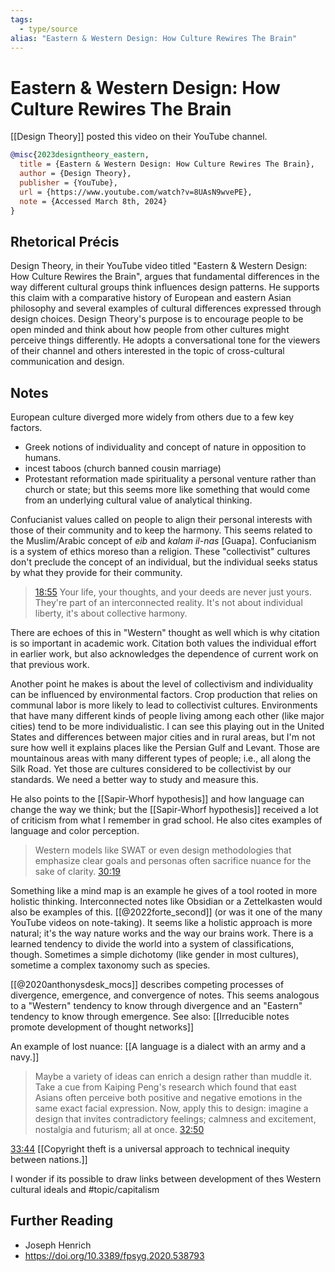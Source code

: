 ```yaml
---
tags:
  - type/source
alias: "Eastern & Western Design: How Culture Rewires The Brain"
---
```

# Eastern & Western Design: How Culture Rewires The Brain
[[Design Theory]] posted this video on their YouTube channel.

```bibtex
@misc{2023designtheory_eastern,
  title = {Eastern & Western Design: How Culture Rewires The Brain},
  author = {Design Theory},
  publisher = {YouTube},
  url = {https://www.youtube.com/watch?v=8UAsN9wvePE},
  note = {Accessed March 8th, 2024}
}
```

## Rhetorical Précis
Design Theory, in their YouTube video titled "Eastern & Western Design: How Culture Rewires the Brain", argues that fundamental differences in the way different cultural groups think influences design patterns. He supports this claim with a comparative history of European and eastern Asian philosophy and several examples of cultural differences expressed through design choices. Design Theory's purpose is to encourage people to be open minded and think about how people from other cultures might perceive things differently. He adopts a conversational tone for the viewers of their channel and others interested in the topic of cross-cultural communication and design.
## Notes
European culture diverged more widely from others due to a few key factors.
- Greek notions of individuality and concept of nature in opposition to humans.
- incest taboos (church banned cousin marriage)
- Protestant reformation made spirituality a personal venture rather than church or state; but this seems more like something that would come from an underlying cultural value of analytical thinking.

Confucianist values called on people to align their personal interests with those of their community and to keep the harmony. This seems related to the Muslim/Arabic concept of *eib* and *kalam il-nas* [Guapa]. Confucianism is a system of ethics moreso than a religion. These "collectivist" cultures don't preclude the concept of an individual, but the individual seeks status by what they provide for their community.

> [18:55](https://www.youtube.com/watch?v=8UAsN9wvePE&t=18m55s) Your life, your thoughts, and your deeds are never just yours. They're part of an interconnected reality. It's not about individual liberty, it's about collective harmony.

There are echoes of this in "Western" thought as well which is why citation is so important in academic work. Citation both values the individual effort in earlier work, but also acknowledges the dependence of current work on that previous work.

Another point he makes is about the level of collectivism and individuality can be influenced by environmental factors. Crop production that relies on communal labor is more likely to lead to collectivist cultures. Environments that have many different kinds of people living among each other (like major cities) tend to be more individualistic. I can see this playing out in the United States and differences between major cities and in rural areas, but I'm not sure how well it explains places like the Persian Gulf and Levant. Those are mountainous areas with many different types of people; i.e., all along the Silk Road. Yet those are cultures considered to be collectivist by our standards. We need a better way to study and measure this.

He also points to the [[Sapir-Whorf hypothesis]] and how language can change the way we think; but the [[Sapir-Whorf hypothesis]] received a lot of criticism from what I remember in grad school. He also cites examples of language and color perception. 

> Western models like SWAT or even design methodologies that emphasize clear goals and personas often sacrifice nuance for the sake of clarity. [30:19](https://www.youtube.com/watch?v=8UAsN9wvePE&t30m19s) 

Something like a mind map is an example he gives of a tool rooted in more holistic thinking. Interconnected notes like Obsidian or a Zettelkasten would also be examples of this. [[@2022forte_second]] (or was it one of the many YouTube videos on note-taking). It seems like a holistic approach is more natural; it's the way nature works and the way our brains work. There is a learned tendency to divide the world into a system of classifications, though. Sometimes a simple dichotomy (like gender in most cultures), sometime a complex taxonomy such as species.

[[@2020anthonysdesk_mocs]] describes competing processes of divergence, emergence, and convergence of notes. This seems analogous to a "Western" tendency to know through divergence and an "Eastern" tendency to know through emergence. See also: [[Irreducible notes promote development of thought networks]]

An example of lost nuance: [[A language is a dialect with an army and a navy.]]

> Maybe a variety of ideas can enrich a design rather than muddle it. Take a cue from Kaiping Peng's research which found that east Asians often perceive both positive and negative emotions in the same exact facial expression. Now, apply this to design: imagine a design that invites contradictory feelings; calmness and excitement, nostalgia and futurism; all at once. [32:50](https://www.youtube.com/watch?v=8UAsN9wvePE&t=32m50s) 

[33:44](https://www.youtube.com/watch?v=8UAsN9wvePE&t=33m44s) [[Copyright theft is a universal approach to technical inequity between nations.]]

I wonder if its possible to draw links between development of thes Western cultural ideals and #topic/capitalism

## Further Reading
- Joseph Henrich
-  https://doi.org/10.3389/fpsyg.2020.538793 
